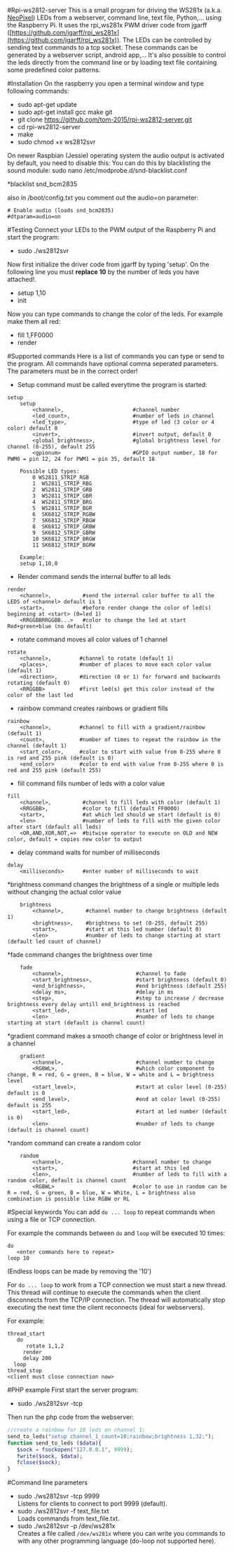 #Rpi-ws2812-server
This is a small program for driving the WS281x (a.k.a. [NeoPixel](https://www.sparkfun.com/products/12999)) LEDs from a webserver, command line, text file, Python,... using the Raspberry Pi. It uses the rpi_ws281x PWM driver code from jgarff ([https://github.com/jgarff/rpi_ws281x](https://github.com/jgarff/rpi_ws281x)). The LEDs can be controlled by sending text commands to a tcp socket. These commands can be generated by a webserver script, android app,... It's also possible to control the leds directly from the command line or by loading text file containing some predefined color patterns.

#Installation
On the raspberry you open a terminal window and type following commands:
* sudo apt-get update
* sudo apt-get install gcc make git
* git clone https://github.com/tom-2015/rpi-ws2812-server.git
* cd rpi-ws2812-server
* make
* sudo chmod +x ws2812svr

On newer Raspbian (Jessie) operating system the audio output is activated by default, you need to disable this:
You can do this by blacklisting the sound module:
sudo nano /etc/modprobe.d/snd-blacklist.conf

*blacklist snd_bcm2835

also in /boot/config.txt you comment out the audio=on parameter:
```
# Enable audio (loads snd_bcm2835)
#dtparam=audio=on
```

#Testing
Connect your LEDs to the PWM output of the Raspberry Pi and start the program:

* sudo ./ws2812svr

Now first initialize the driver code from jgarff by typing 'setup'.
On the following line you must **replace 10** by the number of leds you have attached!.

* setup 1,10
* init

Now you can type commands to change the color of the leds.
For example make them all red:

* fill 1,FF0000
* render

#Supported commands
Here is a list of commands you can type or send to the program. All commands have optional comma seperated parameters. The parameters must be in the correct order!

* Setup command must be called everytime the program is started:
```
setup  
    setup 
		<channel>, 						#channel number
		<led_count>, 					#number of leds in channel
		<led_type>, 					#type of led (3 color or 4 color) default 0
		<invert>, 						#invert output, default 0
		<global_brightness>, 			#global brightness level for channel (0-255), default 255
		<gpionum>						#GPIO output number, 18 for PWM0 = pin 12, 24 for PWM1 = pin 35, default 18
	
	Possible LED types:
		0 WS2811_STRIP_RGB
		1  WS2811_STRIP_RBG
		2  WS2811_STRIP_GRB
		3  WS2811_STRIP_GBR
		4  WS2811_STRIP_BRG
		5  WS2811_STRIP_BGR
		6  SK6812_STRIP_RGBW
		7  SK6812_STRIP_RBGW
		8  SK6812_STRIP_GRBW
		9  SK6812_STRIP_GBRW
		10 SK6812_STRIP_BRGW
		11 SK6812_STRIP_BGRW

    Example:
    setup 1,10,0
```

* Render command sends the internal buffer to all leds
```
render   
    <channel>,          #send the internal color buffer to all the LEDS of <channel> default is 1  
    <start>,            #before render change the color of led(s) beginning at <start> (0=led 1)  
    <RRGGBBRRGGBB...>   #color to change the led at start Red+green+blue (no default)  
```

* rotate command moves all color values of 1 channel
```
rotate  
    <channel>,         #channel to rotate (default 1)  
    <places>,          #number of places to move each color value (default 1)  
    <direction>,       #direction (0 or 1) for forward and backwards rotating (default 0)  
    <RRGGBB>           #first led(s) get this color instead of the color of the last led  
```

* rainbow command creates rainbows or gradient fills
```
rainbow  
    <channel>,         #channel to fill with a gradient/rainbow (default 1)  
    <count>,           #number of times to repeat the rainbow in the channel (default 1)  
    <start_color>,     #color to start with value from 0-255 where 0 is red and 255 pink (default is 0)  
    <end_color>        #color to end with value from 0-255 where 0 is red and 255 pink (default 255)  
```

* fill command fills number of leds with a color value
```
fill  
    <channel>,          #channel to fill leds with color (default 1)  
    <RRGGBB>,           #color to fill (default FF0000)  
    <start>,            #at which led should we start (default is 0)  
    <len>               #number of leds to fill with the given color after start (default all leds)  
	<OR,AND,XOR,NOT,=>	#bitwise operator to execute on OLD and NEW color, default = copies new color to output
```

* delay command waits for number of milliseconds
```
delay  
    <milliseconds>      #enter number of milliseconds to wait	  
```

*brightness command changes the brightness of a single or multiple leds without changing the actual color value
```
	brightness 
		<channel>,		 #channel number to change brightness (default 1)
		<brightness>,	 #brightness to set (0-255, default 255)
		<start>,		 #start at this led number (default 0)
		<len>			 #number of leds to change starting at start (default led count of channel)
```

*fade command changes the brightness over time
```
	fade 
		<channel>,						 #channel to fade 
		<start_brightness>,				 #start brightness (default 0)
		<end_brightness>,			     #end brightness (default 255)
		<delay ms>,						 #delay in ms
		<step>,							 #step to increase / decrease brightness every delay untill end_brightness is reached
		<start_led>,					 #start led
		<len>							 #number of leds to change starting at start (default is channel count)
```

*gradient command makes a smooth change of color or brightness level in a channel
```
	gradient
		<channel>,						 #channel number to change
		<RGBWL>,						 #which color component to change, R = red, G = green, B = blue, W = white and L = brightness level 
		<start_level>,					 #start at color level (0-255) default is 0
		<end_level>, 					 #end at color level (0-255) default is 255
		<start_led>,					 #start at led number (default is 0)
		<len>							 #number of leds to change (default is channel count)
```

*random command can create a random color
```
	random 
		<channel>,						#channel number to change
		<start>,						#start at this led
		<len>,							#number of leds to fill with a random color, default is channel count
		<RGBWL>							#color to use in random can be R = red, G = green, B = blue, W = White, L = brightness also combination is possible like RGBW or RL
```

#Special keywords
You can add `do ... loop` to repeat commands when using a file or TCP connection.

For example the commands between `do` and `loop` will be executed 10 times:
```
do   
   <enter commands here to repeat>    
loop 10
```
(Endless loops can be made by removing the '10')

For `do ... loop` to work from a TCP connection we must start a new thread. 
This thread will continue to execute the commands when the client disconnects from the TCP/IP connection. 
The thread will automatically stop executing the next time the client reconnects (ideal for webservers).

For example:
```
thread_start   
   do  
      rotate 1,1,2  
     render  
     delay 200  
  loop  
thread_stop  
<client must close connection now>   
```

#PHP example
First start the server program:

* sudo ./ws2812svr -tcp

Then run the php code from the webserver:

```PHP
//create a rainbow for 10 leds on channel 1:  
send_to_leds("setup channel_1_count=10;rainbow;brightness 1,32;");  
function send_to_leds ($data){  
   $sock = fsockopen("127.0.0.1", 9999);  
   fwrite($sock, $data);  
   fclose($sock);  
}
```

#Command line parameters
* sudo ./ws2812svr -tcp 9999  
  Listens for clients to connect to port 9999 (default).
* sudo ./ws2812svr -f text_file.txt  
  Loads commands from text_file.txt.
* sudo ./ws2812svr -p /dev/ws281x  
  Creates a file called `/dev/ws281x` where you can write you commands to with any other programming language (do-loop not supported here).

